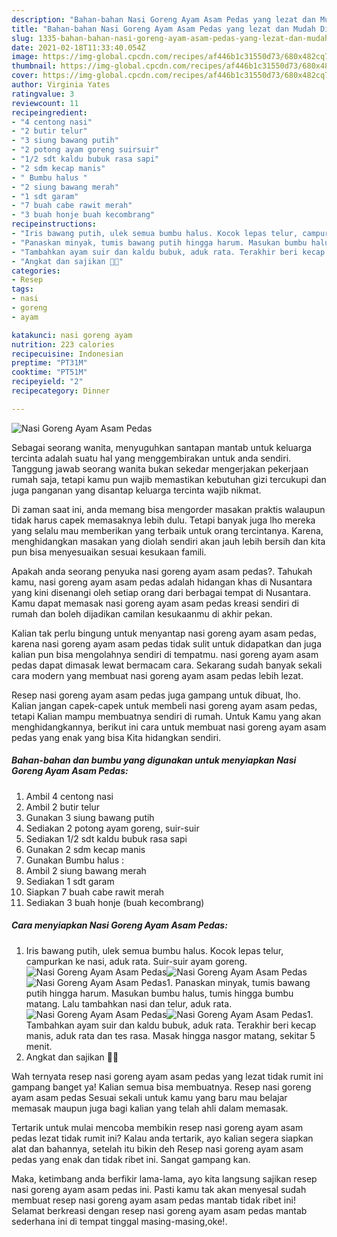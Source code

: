 ```yaml
---
description: "Bahan-bahan Nasi Goreng Ayam Asam Pedas yang lezat dan Mudah Dibuat"
title: "Bahan-bahan Nasi Goreng Ayam Asam Pedas yang lezat dan Mudah Dibuat"
slug: 1335-bahan-bahan-nasi-goreng-ayam-asam-pedas-yang-lezat-dan-mudah-dibuat
date: 2021-02-18T11:33:40.054Z
image: https://img-global.cpcdn.com/recipes/af446b1c31550d73/680x482cq70/nasi-goreng-ayam-asam-pedas-foto-resep-utama.jpg
thumbnail: https://img-global.cpcdn.com/recipes/af446b1c31550d73/680x482cq70/nasi-goreng-ayam-asam-pedas-foto-resep-utama.jpg
cover: https://img-global.cpcdn.com/recipes/af446b1c31550d73/680x482cq70/nasi-goreng-ayam-asam-pedas-foto-resep-utama.jpg
author: Virginia Yates
ratingvalue: 3
reviewcount: 11
recipeingredient:
- "4 centong nasi"
- "2 butir telur"
- "3 siung bawang putih"
- "2 potong ayam goreng suirsuir"
- "1/2 sdt kaldu bubuk rasa sapi"
- "2 sdm kecap manis"
- " Bumbu halus "
- "2 siung bawang merah"
- "1 sdt garam"
- "7 buah cabe rawit merah"
- "3 buah honje buah kecombrang"
recipeinstructions:
- "Iris bawang putih, ulek semua bumbu halus. Kocok lepas telur, campurkan ke nasi, aduk rata. Suir-suir ayam goreng."
- "Panaskan minyak, tumis bawang putih hingga harum. Masukan bumbu halus, tumis hingga bumbu matang. Lalu tambahkan nasi dan telur, aduk rata."
- "Tambahkan ayam suir dan kaldu bubuk, aduk rata. Terakhir beri kecap manis, aduk rata dan tes rasa. Masak hingga nasgor matang, sekitar 5 menit."
- "Angkat dan sajikan 🤗😘"
categories:
- Resep
tags:
- nasi
- goreng
- ayam

katakunci: nasi goreng ayam 
nutrition: 223 calories
recipecuisine: Indonesian
preptime: "PT31M"
cooktime: "PT51M"
recipeyield: "2"
recipecategory: Dinner

---
```



![Nasi Goreng Ayam Asam Pedas](https://img-global.cpcdn.com/recipes/af446b1c31550d73/680x482cq70/nasi-goreng-ayam-asam-pedas-foto-resep-utama.jpg)

Sebagai seorang wanita, menyuguhkan santapan mantab untuk keluarga tercinta adalah suatu hal yang menggembirakan untuk anda sendiri. Tanggung jawab seorang  wanita bukan sekedar mengerjakan pekerjaan rumah saja, tetapi kamu pun wajib memastikan kebutuhan gizi tercukupi dan juga panganan yang disantap keluarga tercinta wajib nikmat.

Di zaman  saat ini, anda memang bisa mengorder masakan praktis walaupun tidak harus capek memasaknya lebih dulu. Tetapi banyak juga lho mereka yang selalu mau memberikan yang terbaik untuk orang tercintanya. Karena, menghidangkan masakan yang diolah sendiri akan jauh lebih bersih dan kita pun bisa menyesuaikan sesuai kesukaan famili. 



Apakah anda seorang penyuka nasi goreng ayam asam pedas?. Tahukah kamu, nasi goreng ayam asam pedas adalah hidangan khas di Nusantara yang kini disenangi oleh setiap orang dari berbagai tempat di Nusantara. Kamu dapat memasak nasi goreng ayam asam pedas kreasi sendiri di rumah dan boleh dijadikan camilan kesukaanmu di akhir pekan.

Kalian tak perlu bingung untuk menyantap nasi goreng ayam asam pedas, karena nasi goreng ayam asam pedas tidak sulit untuk didapatkan dan juga kalian pun bisa mengolahnya sendiri di tempatmu. nasi goreng ayam asam pedas dapat dimasak lewat bermacam cara. Sekarang sudah banyak sekali cara modern yang membuat nasi goreng ayam asam pedas lebih lezat.

Resep nasi goreng ayam asam pedas juga gampang untuk dibuat, lho. Kalian jangan capek-capek untuk membeli nasi goreng ayam asam pedas, tetapi Kalian mampu membuatnya sendiri di rumah. Untuk Kamu yang akan menghidangkannya, berikut ini cara untuk membuat nasi goreng ayam asam pedas yang enak yang bisa Kita hidangkan sendiri.

<!--inarticleads1-->

##### Bahan-bahan dan bumbu yang digunakan untuk menyiapkan Nasi Goreng Ayam Asam Pedas:

1. Ambil 4 centong nasi
1. Ambil 2 butir telur
1. Gunakan 3 siung bawang putih
1. Sediakan 2 potong ayam goreng, suir-suir
1. Sediakan 1/2 sdt kaldu bubuk rasa sapi
1. Gunakan 2 sdm kecap manis
1. Gunakan  Bumbu halus :
1. Ambil 2 siung bawang merah
1. Sediakan 1 sdt garam
1. Siapkan 7 buah cabe rawit merah
1. Sediakan 3 buah honje (buah kecombrang)




<!--inarticleads2-->

##### Cara menyiapkan Nasi Goreng Ayam Asam Pedas:

1. Iris bawang putih, ulek semua bumbu halus. Kocok lepas telur, campurkan ke nasi, aduk rata. Suir-suir ayam goreng.
<img src="https://img-global.cpcdn.com/steps/dcdef2ec23465356/160x128cq70/nasi-goreng-ayam-asam-pedas-langkah-memasak-1-foto.jpg" alt="Nasi Goreng Ayam Asam Pedas"><img src="https://img-global.cpcdn.com/steps/a8dac804b46e1084/160x128cq70/nasi-goreng-ayam-asam-pedas-langkah-memasak-1-foto.jpg" alt="Nasi Goreng Ayam Asam Pedas"><img src="https://img-global.cpcdn.com/steps/797ad460999866cc/160x128cq70/nasi-goreng-ayam-asam-pedas-langkah-memasak-1-foto.jpg" alt="Nasi Goreng Ayam Asam Pedas">1. Panaskan minyak, tumis bawang putih hingga harum. Masukan bumbu halus, tumis hingga bumbu matang. Lalu tambahkan nasi dan telur, aduk rata.
<img src="https://img-global.cpcdn.com/steps/9aa4d3d0458e4d99/160x128cq70/nasi-goreng-ayam-asam-pedas-langkah-memasak-2-foto.jpg" alt="Nasi Goreng Ayam Asam Pedas"><img src="https://img-global.cpcdn.com/steps/94a395f15bfdadbf/160x128cq70/nasi-goreng-ayam-asam-pedas-langkah-memasak-2-foto.jpg" alt="Nasi Goreng Ayam Asam Pedas">1. Tambahkan ayam suir dan kaldu bubuk, aduk rata. Terakhir beri kecap manis, aduk rata dan tes rasa. Masak hingga nasgor matang, sekitar 5 menit.
1. Angkat dan sajikan 🤗😘




Wah ternyata resep nasi goreng ayam asam pedas yang lezat tidak rumit ini gampang banget ya! Kalian semua bisa membuatnya. Resep nasi goreng ayam asam pedas Sesuai sekali untuk kamu yang baru mau belajar memasak maupun juga bagi kalian yang telah ahli dalam memasak.

Tertarik untuk mulai mencoba membikin resep nasi goreng ayam asam pedas lezat tidak rumit ini? Kalau anda tertarik, ayo kalian segera siapkan alat dan bahannya, setelah itu bikin deh Resep nasi goreng ayam asam pedas yang enak dan tidak ribet ini. Sangat gampang kan. 

Maka, ketimbang anda berfikir lama-lama, ayo kita langsung sajikan resep nasi goreng ayam asam pedas ini. Pasti kamu tak akan menyesal sudah membuat resep nasi goreng ayam asam pedas mantab tidak ribet ini! Selamat berkreasi dengan resep nasi goreng ayam asam pedas mantab sederhana ini di tempat tinggal masing-masing,oke!.

